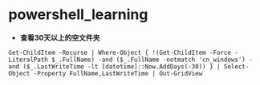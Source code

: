 # powershell_learning

- **查看30天以上的空文件夹**

```
Get-ChildItem -Recurse | Where-Object { !(Get-ChildItem -Force -LiteralPath $_.FullName) -and ($_.FullName -notmatch 'cn_windows') -and ($_.LastWriteTime -lt [datetime]::Now.AddDays(-30)) } | Select-Object -Property FullName,LastWriteTime | Out-GridView
```
